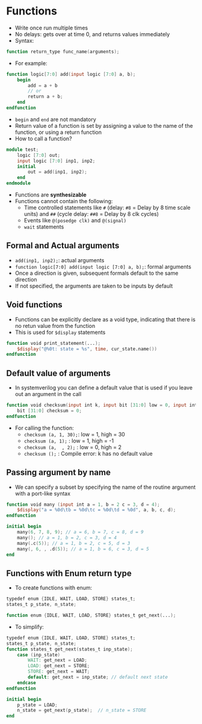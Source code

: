 # Functions
- Write once run multiple times
- No delays: gets over at time 0, and returns values immediately
- Syntax:
```verilog
function return_type func_name(arguments);
```
- For example:
```verilog
function logic[7:0] add(input logic [7:0] a, b);
	begin
		add = a + b
		// or
		return a + b;
	end
endfunction
```
- `begin` and `end` are not mandatory 
- Return value of a function is set by assigning a value to the name of the function, or using a return function
- How to call a function?
```verilog
module test;
	logic [7:0] out;
	input logic [7:0] inp1, inp2;
	initial
		out = add(inp1, inp2);
	end
endmodule
```
- Functions are **synthesizable**
- Functions cannot contain the following:
	- Time controlled statements like `#` (delay: `#8` = Delay by 8 time scale units) and `##` (cycle delay: `##8` = Delay by 8 clk cycles)
	- Events like `@(posedge clk)` and `@(signal)`
	- `wait` statements
	
## Formal and Actual arguments
- `add(inp1, inp2);`: actual arguments
- `function logic[7:0] add(input logic [7:0] a, b);`: formal arguments
- Once a direction is given, subsequent formals default to the same direction
- If not specified, the arguments are taken to be inputs by default

## Void functions
- Functions can be explicitly declare as a void type, indicating that there is no retun value from the function
- This is used for `$display`  statements
```verilog
function void print_statement(...);
	$display("@%0t: state = %s", time, cur_state.name())
endfunction
```

## Default value of arguments
- In systemverilog you can define a default value  that is used if you leave out an argument in the call
```verilog
function void checksum(input int k, input bit [31:0] low = 0, input int high = -1);
	bit [31:0] checksum = 0;
endfunction
```
- For calling the function:
	- `checksum (a, 1, 30);`: low = 1, high = 30
	- `checksum (a, 1);`    : low = 1, high = -1
	- `checksum (a,  , 2);` : low = 0, high = 2
	- `checksum ();`        : Compile error: k has no default value

## Passing argument by name
- We can specify a subset by specifying the name of the routine argument with a port-like syntax
```verilog
function void many (input int a = 1, b = 2 c = 3, d = 4);
	$display("a = %0d\tb = %0d\tc = %0d\td = %0d", a, b, c, d);
endfunction

initial begin
	many(6, 7, 8, 9); // a = 6, b = 7, c = 8, d = 9
	many(); // a = 1, b = 2, c = 3, d = 4
	many(.c(5)); // a = 1, b = 2, c = 5, d = 3
	many(, 6, , .d(5)); // a = 1, b = 6, c = 3, d = 5
end
```

## Functions with Enum return type
- To create functions with enum:
```verilog
typedef enum {IDLE, WAIT, LOAD, STORE} states_t;
states_t p_state, n_state;

function enum {IDLE, WAIT, LOAD, STORE} states_t get_next(...);
```
- To simplify:
```verilog
typedef enum {IDLE, WAIT, LOAD, STORE} states_t;
states_t p_state, n_state;
function states_t get_next(states_t inp_state);
	case (inp_state)
		WAIT: get_next = LOAD;
		LOAD: get_next = STORE;
		STORE: get_next = WAIT;
		default: get_next = inp_state; // default next state
	endcase
endfunction

initial begin
	p_state = LOAD;
	n_state = get_next(p_state);  // n_state = STORE
end
```

